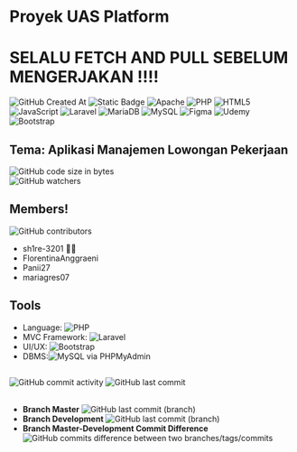 # Proyek UAS Platform
# **SELALU FETCH AND PULL SEBELUM MENGERJAKAN !!!!**
![GitHub Created At](https://img.shields.io/github/created-at/sh1re-3201/phpUas)
![Static Badge](https://img.shields.io/badge/Editor-Visual_Studio_Code-blue) 
![Apache](https://img.shields.io/badge/apache-%23D42029.svg?&logo=apache&logoColor=white)
![PHP](https://img.shields.io/badge/php-%23777BB4.svg?&logo=php&logoColor=white)
![HTML5](https://img.shields.io/badge/html5-%23E34F26.svg?&logo=html5&logoColor=white)
![JavaScript](https://img.shields.io/badge/javascript-%23323330.svg?&logo=javascript&logoColor=%23F7DF1E)
![Laravel](https://img.shields.io/badge/laravel-%23FF2D20.svg?&logo=laravel&logoColor=white)
![MariaDB](https://img.shields.io/badge/MariaDB-003545?&logo=mariadb&logoColor=white)
![MySQL](https://img.shields.io/badge/mysql-4479A1.svg?&logo=mysql&logoColor=white)
![Figma](https://img.shields.io/badge/figma-%23F24E1E.svg?logo=figma&logoColor=white)
![Udemy](https://img.shields.io/badge/Udemy-A435F0?&logo=Udemy&logoColor=white)
![Bootstrap](https://img.shields.io/badge/bootstrap-%238511FA.svg?&logo=bootstrap&logoColor=white)




## Tema: Aplikasi Manajemen Lowongan Pekerjaan
![GitHub code size in bytes](https://img.shields.io/github/languages/code-size/sh1re-3201/phpUas)<br/>
![GitHub watchers](https://img.shields.io/github/watchers/sh1re-3201/phpUas) <br/>


## Members!
![GitHub contributors](https://img.shields.io/github/contributors/sh1re-3201/phpUas)

- sh1re-3201 😶‍🌫️
- FlorentinaAnggraeni
- Panii27 
- mariagres07

## Tools

- Language: ![PHP](https://img.shields.io/badge/php-%23777BB4.svg?&logo=php&logoColor=white) 
- MVC Framework: ![Laravel](https://img.shields.io/badge/laravel-%23FF2D20.svg?&logo=laravel&logoColor=white)
- UI/UX: ![Bootstrap](https://img.shields.io/badge/bootstrap-%238511FA.svg?&logo=bootstrap&logoColor=white)
- DBMS:![MySQL](https://img.shields.io/badge/mysql-4479A1.svg?&logo=mysql&logoColor=white)
 via PHPMyAdmin

##
![GitHub commit activity](https://img.shields.io/github/commit-activity/t/sh1re-3201/phpUas) 
![GitHub last commit](https://img.shields.io/github/last-commit/sh1re-3201/phpUas) 
<br/> <br/>
- **Branch Master**
![GitHub last commit (branch)](https://img.shields.io/github/last-commit/sh1re-3201/phpUas/master)
- **Branch Development**
![GitHub last commit (branch)](https://img.shields.io/github/last-commit/sh1re-3201/phpUas/development)
- **Branch Master-Development Commit Difference**
![GitHub commits difference between two branches/tags/commits](https://img.shields.io/github/commits-difference/sh1re-3201/phpUas?base=master&head=development) <br/>






